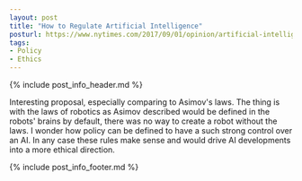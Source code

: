 ```yaml
---
layout: post
title: "How to Regulate Artificial Intelligence"
posturl: https://www.nytimes.com/2017/09/01/opinion/artificial-intelligence-regulations-rules.html
tags:
- Policy
- Ethics
---
```


{% include post_info_header.md %}

Interesting proposal, especially comparing to Asimov's laws. The thing is with the laws of robotics as Asimov described would be defined in the robots' brains by default, there was no way to create a robot without the laws. I wonder how policy can be defined to have a such strong control over an AI. In any case these rules make sense and would drive AI developments into a more ethical direction.

<!--more-->
{% include post_info_footer.md %}
